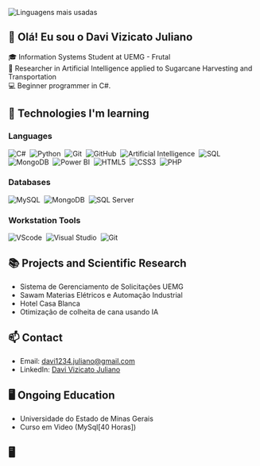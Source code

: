 ![Linguagens mais usadas](https://github-readme-stats.vercel.app/api/top-langs/?username=DaviVizicatoJuliano&langs_count=10&theme=dark)

## 👋 Olá! Eu sou o Davi Vizicato Juliano

🎓 Information Systems Student at UEMG - Frutal  
🔬 Researcher in Artificial Intelligence applied to Sugarcane Harvesting and Transportation  
💻 Beginner programmer in C#.

## 🚀 Technologies I'm learning

### Languages  
![C#](https://img.shields.io/badge/C%23-239120?style=for-the-badge&logo=c-sharp&logoColor=white)&nbsp;
![Python](https://img.shields.io/badge/Python-3776AB?style=for-the-badge&logo=python&logoColor=white)&nbsp;
![Git](https://img.shields.io/badge/Git-F05032?style=for-the-badge&logo=git&logoColor=white)&nbsp;
![GitHub](https://img.shields.io/badge/GitHub-181717?style=for-the-badge&logo=github&logoColor=white)&nbsp;
![Artificial Intelligence](https://img.shields.io/badge/AI%20in%20Agronomy-4CAF50?style=for-the-badge&logo=numpy&logoColor=white)&nbsp;
![SQL](https://img.shields.io/badge/SQL-4479A1?style=for-the-badge&logo=postgresql&logoColor=white)&nbsp;
![MongoDB](https://img.shields.io/badge/MongoDB-47A248?style=for-the-badge&logo=mongodb&logoColor=white)&nbsp;
![Power BI](https://img.shields.io/badge/PowerBI-F2C811?style=for-the-badge&logo=powerbi&logoColor=black)&nbsp;
![HTML5](https://img.shields.io/badge/HTML5-E34F26?style=for-the-badge&logo=html5&logoColor=white)&nbsp;
![CSS3](https://img.shields.io/badge/CSS3-1572B6?style=for-the-badge&logo=css3&logoColor=white)&nbsp;
![PHP](https://img.shields.io/badge/PHP-777BB4?style=for-the-badge&logo=php&logoColor=white)&nbsp;


### Databases  
![MySQL](https://img.shields.io/badge/mysql-4479A1.svg?style=for-the-badge&logo=mysql&logoColor=white)&nbsp;
![MongoDB](https://img.shields.io/badge/MongoDB-%234ea94b.svg?style=for-the-badge&logo=mongodb&logoColor=white)&nbsp;
![SQL Server](https://img.shields.io/badge/SQL%20Server-CC2927?style=for-the-badge&logo=microsoft-sql-server&logoColor=white)&nbsp;

### Workstation Tools  
![VScode](https://img.shields.io/badge/vscode-007ACC?style=for-the-badge&logo=visual-studio-code&logoColor=white)&nbsp;
![Visual Studio](https://img.shields.io/badge/Visual_Studio-5C2D91?style=for-the-badge&logo=visual%20studio&logoColor=white)&nbsp;
![Git](https://img.shields.io/badge/GIT-E44C30?style=for-the-badge&logo=git&logoColor=white)&nbsp;

## 📚 Projects and Scientific Research  
- Sistema de Gerenciamento de Solicitações UEMG  
- Sawam Materias Elétricos e Automação Industrial  
- Hotel Casa Blanca  
- Otimização de colheita de cana usando IA

## 📫 Contact  
- Email: davi1234.juliano@gmail.com  
- LinkedIn: [Davi Vizicato Juliano](https://www.linkedin.com/in/davi-vizicato-juliano-37303225b/)

## 🖥️ Ongoing Education  
- Universidade do Estado de Minas Gerais  
- Curso em Video (MySql[40 Horas])

## 🖥️
